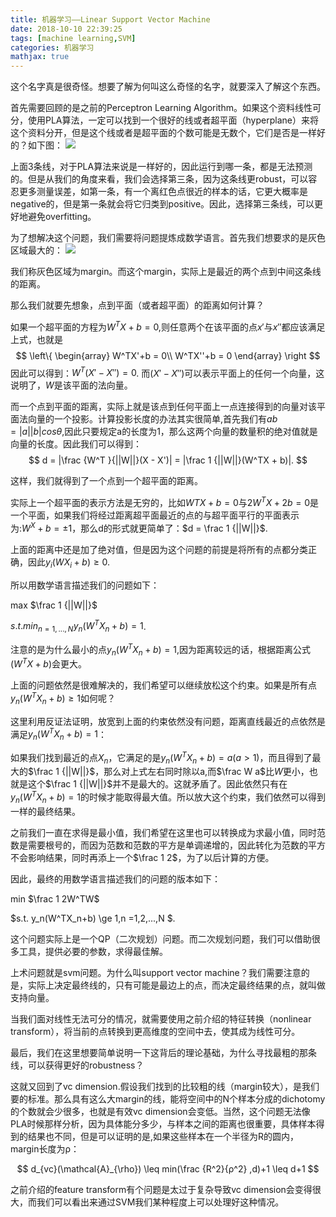 ```yaml
---
title: 机器学习——Linear Support Vector Machine
date: 2018-10-10 22:39:25
tags: [machine learning,SVM]
categories: 机器学习
mathjax: true
---
```

这个名字真是很奇怪。想要了解为何叫这么奇怪的名字，就要深入了解这个东西。
<!--more-->
首先需要回顾的是之前的Perceptron Learning Algorithm。如果这个资料线性可分，使用PLA算法，一定可以找到一个很好的线或者超平面（hyperplane）来将这个资料分开，但是这个线或者是超平面的个数可能是无数个，它们是否是一样好的？如下图：
![](https://evolution-video.oss-cn-beijing.aliyuncs.com/images/JRN%5BZGK%29K_J5YLHU4I3EBGF.png)

上面3条线，对于PLA算法来说是一样好的，因此运行到哪一条，都是无法预测的。但是从我们的角度来看，我们会选择第三条，因为这条线更robust，可以容忍更多测量误差，如第一条，有一个离红色点很近的样本的话，它更大概率是negative的，但是第一条就会将它归类到positive。因此，选择第三条线，可以更好地避免overfitting。

为了想解决这个问题，我们需要将问题提炼成数学语言。首先我们想要求的是灰色区域最大的：
![](https://evolution-video.oss-cn-beijing.aliyuncs.com/images/9Y%60%60IZO%7BW%285P%28RI%24KPP14LP.png)

我们称灰色区域为margin。而这个margin，实际上是最近的两个点到中间这条线的距离。

那么我们就要先想象，点到平面（或者超平面）的距离如何计算？

如果一个超平面的方程为$W^TX + b = 0$,则任意两个在该平面的点$x'$与$x''$都应该满足上式，也就是
$$
\left\{
\begin{array} 
W^TX'+b = 0\\
W^TX''+b = 0
\end{array}
\right
$$
因此可以得到：$W^T(X'-X'') = 0$.
而$(X'-X'')$可以表示平面上的任何一个向量，这说明了，$W$是该平面的法向量。

而一个点到平面的距离，实际上就是该点到任何平面上一点连接得到的向量对该平面法向量的一个投影。计算投影长度的办法其实很简单,首先我们有$ab = |a||b|cos\theta$,因此只要规定a的长度为1，那么这两个向量的数量积的绝对值就是向量的长度。因此我们可以得到：
$$
d = |\frac {W^T }{||W||}(X - X')| = |\frac 1 {||W||}(W^TX + b)|.
$$

这样，我们就得到了一个点到一个超平面的距离。

实际上一个超平面的表示方法是无穷的，比如$WTX+b = 0$与$2W^TX+2b= 0$是一个平面，如果我们将经过距离超平面最近的点的与超平面平行的平面表示为:$W^X+b = ±1$，那么d的形式就更简单了：$d = \frac 1 {||W||}$.

上面的距离中还是加了绝对值，但是因为这个问题的前提是将所有的点都分类正确，因此$y_i(WX_i+b)\ge 0$.

所以用数学语言描述我们的问题如下：

max $\frac 1 {||W||}$

$s.t. min_{n = 1,...,N} y_n(W^TX_n+b) = 1$.

注意的是为什么最小的点$y_n(W^TX_n+b) = 1$,因为距离较远的话，根据距离公式$(W^TX+b)$会更大。

上面的问题依然是很难解决的，我们希望可以继续放松这个约束。如果是所有点$y_n(W^TX_n+b) \ge 1$如何呢？

这里利用反证法证明，放宽到上面的约束依然没有问题，距离直线最近的点依然是满足$y_n(W^TX_n+b) = 1$：

如果我们找到最近的点$X_n$，它满足的是$y_n(W^TX_n+b) =a (a>1)$，而且得到了最大的$\frac 1 {||W||}$，那么对上式左右同时除以a,而$\frac W a$比$W$更小，也就是这个$\frac 1 {||W||}$并不是最大的。这就矛盾了。因此依然只有在$y_n(W^TX_n+b) =1$的时候才能取得最大值。所以放大这个约束，我们依然可以得到一样的最终结果。

之前我们一直在求得是最小值，我们希望在这里也可以转换成为求最小值，同时范数是需要根号的，而因为范数和范数的平方是单调递增的，因此转化为范数的平方不会影响结果，同时再添上一个$\frac 1 2$，为了以后计算的方便。

因此，最终的用数学语言描述我们的问题的版本如下：

min  $\frac 1 2W^TW$

$s.t.  y_n(W^TX_n+b) \ge 1,n =1,2,...,N $.

这个问题实际上是一个QP（二次规划）问题。而二次规划问题，我们可以借助很多工具，提供必要的参数，求得最佳解。

上术问题就是svm问题。为什么叫support vector machine？我们需要注意的是，实际上决定最终线的，只有可能是最边上的点，而决定最终结果的点，就叫做支持向量。

当我们面对线性无法可分的情况，就需要使用之前介绍的特征转换（nonlinear transform），将当前的点转换到更高维度的空间中去，使其成为线性可分。

最后，我们在这里想要简单说明一下这背后的理论基础，为什么寻找最粗的那条线，可以获得更好的robustness？

这就又回到了vc dimension.假设我们找到的比较粗的线（margin较大），是我们要的标准。那么具有这么大margin的线，能将空间中的N个样本分成的dichotomy的个数就会少很多，也就是有效vc dimension会变低。当然，这个问题无法像PLA时候那样分析，因为具体能分多少，与样本之间的距离也很重要，具体样本得到的结果也不同，但是可以证明的是,如果这些样本在一个半径为R的圆内，margin长度为ρ：

$$
d_{vc}(\mathcal{A}_{\rho}) \leq min(\frac {R^2}{ρ^2} ,d)+1 \leq d+1
$$

之前介绍的feature transform有个问题是太过于复杂导致vc dimension会变得很大，而我们可以看出来通过SVM我们某种程度上可以处理好这种情况。